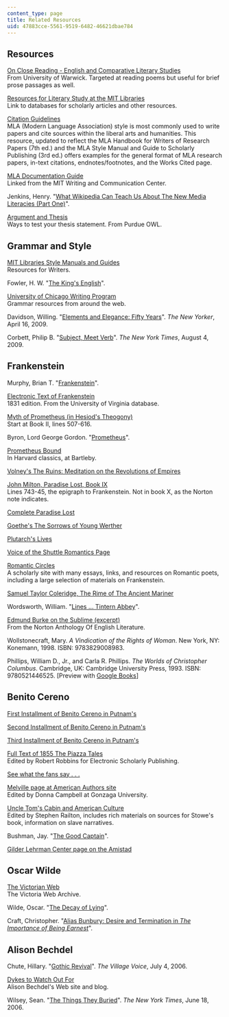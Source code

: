 ```yaml
---
content_type: page
title: Related Resources
uid: 47883cce-5561-9519-6482-46621dbae784
---
```


Resources
---------

[On Close Reading - English and Comparative Literary Studies](https://warwick.ac.uk/fac/arts/english/currentstudents/undergraduate/modules/fulllist/second/en227/closereading/)  
From University of Warwick. Targeted at reading poems but useful for brief prose passages as well.

[Resources for Literary Study at the MIT Libraries](http://libguides.mit.edu/lit)  
Link to databases for scholarly articles and other resources.

[Citation Guidelines](http://owl.english.purdue.edu/owl/resource/747/01/)  
MLA (Modern Language Association) style is most commonly used to write papers and cite sources within the liberal arts and humanities. This resource, updated to reflect the MLA Handbook for Writers of Research Papers (7th ed.) and the MLA Style Manual and Guide to Scholarly Publishing (3rd ed.) offers examples for the general format of MLA research papers, in-text citations, endnotes/footnotes, and the Works Cited page.

[MLA Documentation Guide](http://writing.wisc.edu/Handbook/DocMLA.html)  
Linked from the MIT Writing and Communication Center.

Jenkins, Henry. "[What Wikipedia Can Teach Us About The New Media Literacies (Part One)](http://www.henryjenkins.org/2007/06/what_wikipedia_can_teach_us_ab.html)".

[Argument and Thesis](http://owl.english.purdue.edu/owl/owlprint/588/)  
Ways to test your thesis statement. From Purdue OWL.

Grammar and Style
-----------------

[MIT Libraries Style Manuals and Guides](http://libguides.mit.edu/content.php?pid=80743&sid=598619)  
Resources for Writers.

Fowler, H. W. "[The King's English](http://www.bartleby.com/116/)".

[University of Chicago Writing Program](https://www.scribd.com/document/283734001/Grammar-Resources-University-of-Chicago-Writing-Program)  
Grammar resources from around the web.

Davidson, Willing. "[Elements and Elegance: Fifty Years](http://www.newyorker.com/online/blogs/books/2009/04/large-numbers-for-strunk-and.html)". _The New Yorker_, April 16, 2009.

Corbett, Philip B. "[Subject, Meet Verb](http://topics.blogs.nytimes.com/2009/08/04/subject-meet-verb/)". _The New York Times_, August 4, 2009.

Frankenstein
------------

Murphy, Brian T. "[Frankenstein](http://www.brian-t-murphy.com/Frankenstein.htm)".

[Electronic Text of Frankenstein](http://web.archive.org/web/20080917154449/http://etext.lib.virginia.edu/toc/modeng/public/SheFran.html)  
1831 edition. From the University of Virginia database.

[Myth of Prometheus (in Hesiod's Theogony)](http://www.sacred-texts.com/cla/hesiod/theogony.htm)  
Start at Book II, lines 507-616.

Byron, Lord George Gordon. "[Prometheus](http://www.poetryfoundation.org/poem/173099)".

[Prometheus Bound](http://www.bartleby.com/8/4/)  
In Harvard classics, at Bartleby.

[Volney's The Ruins: Meditation on the Revolutions of Empires](http://www.gutenberg.org/files/1397/1397-h/1397-h.htm#2HCH0012)

[John Milton, Paradise Lost, Book IX](http://www.infoplease.com/t/lit/paradise-lost/book9.html)  
Lines 743-45, the epigraph to Frankenstein. Not in book X, as the Norton note indicates.

[Complete Paradise Lost](http://www.dartmouth.edu/~milton/reading_room/pl/book_1/index.shtml)

[Goethe's The Sorrows of Young Werther](http://www.gutenberg.org/files/2527/2527-h/2527-h.htm)

[Plutarch's Lives](http://digital.library.upenn.edu/webbin/gutbook/lookup?num=674)

[Voice of the Shuttle Romantics Page](http://vos.ucsb.edu/browse.asp?id=2750)

[Romantic Circles](http://www.rc.umd.edu/)  
A scholarly site with many essays, links, and resources on Romantic poets, including a large selection of materials on Frankenstein.

[Samuel Taylor Coleridge, The Rime of The Ancient Mariner](http://www.gutenberg.org/files/151/151-h/151-h.htm)

Wordsworth, William. "[Lines ... Tintern Abbey](https://romantic-circles.org/sites/default/files/RCOldSite/www/rchs/reader/tabbey.html)".

[Edmund Burke on the Sublime (excerpt)](http://www.wwnorton.com/college/english/nael/romantic/topic_1/burke.htm)  
From the Norton Anthology Of English Literature.

Wollstonecraft, Mary. _A Vindication of the Rights of Woman_. New York, NY: Konemann, 1998. ISBN: 9783829008983.

Phillips, William D., Jr., and Carla R. Phillips. _The Worlds of Christopher Columbus_. Cambridge, UK: Cambridge University Press, 1993. ISBN: 9780521446525. \[Preview with [Google Books](http://books.google.com/books?id=tVAxgY0sUpEC&pg=RA2-PA190&lpg=RA2-PA190&dq=story+of+columbus+and+the+egg+Benzoni&source=bl&ots=x4075z4O9D&sig=KrrRi55XxVTNdE8eUJ2EZH06pgA&hl=en&ei=PNzASpyOKMjRlAeEmfiwBQ&sa=X&oi=book_result&ct=result&resnum=1#v=onepage&q=st&f=false)\]

Benito Cereno
-------------

[First Installment of Benito Cereno in Putnam's](http://digital.library.cornell.edu/cgi/t/text/pageviewer-idx?c=putn;cc=putn;rgn=full%20text;idno=putn0006-4;didno=putn0006-4;view=image;seq=0359;node=putn0006-4%3A4)

[Second Installment of Benito Cereno in Putnam's](http://digital.library.cornell.edu/cgi/t/text/pageviewer-idx?c=putn;cc=putn;rgn=full%20text;idno=putn0006-5;didno=putn0006-5;view=image;seq=0465;node=putn0006-5%3A3)

[Third Installment of Benito Cereno in Putnam's](http://digital.library.cornell.edu/cgi/t/text/pageviewer-idx?c=putn;cc=putn;rgn=full%20text;idno=putn0006-6;didno=putn0006-6;view=image;seq=0639;node=putn0006-6%3A18)

[Full Text of 1855 The Piazza Tales](http://www.esp.org/books/melville/piazza/title.html)  
Edited by Robert Robbins for Electronic Scholarly Publishing.

[See what the fans say . . .](http://www.goodreads.com/book/show/178629.Benito_Cereno)

[Melville page at American Authors site](http://www.wsu.edu/~campbelld/amlit/melville.htm)  
Edited by Donna Campbell at Gonzaga University.

[Uncle Tom's Cabin and American Culture](http://utc.iath.virginia.edu/)  
Edited by Stephen Railton, includes rich materials on sources for Stowe's book, information on slave narratives.

Bushman, Jay. "[The Good Captain](https://www.jaybushman.com/good-captain)".

[Gilder Lehrman Center page on the Amistad](http://glc.yale.edu/amistad-page)

Oscar Wilde
-----------

[The Victorian Web](http://www.victorianweb.org/)  
The Victoria Web Archive.

Wilde, Oscar. "[The Decay of Lying](http://www.mnstate.edu/gracyk/courses/phil%20of%20art/wildetext.htm)".

Craft, Christopher. "[Alias Bunbury: Desire and Termination in _The Importance of Being Earnest_](http://www.jstor.org/pss/2928398)".

Alison Bechdel
--------------

Chute, Hillary. "[Gothic Revival](https://www.villagevoice.com/2006/07/04/gothic-revival-2/)". _The Village Voice_, July 4, 2006.

[Dykes to Watch Out For](http://dykestowatchoutfor.com/)  
Alison Bechdel's Web site and blog.

Wilsey, Sean. "[The Things They Buried](http://www.nytimes.com/2006/06/18/books/review/18wilsey.html?_r=4&oref=slogin)". _The New York Times_, June 18, 2006.